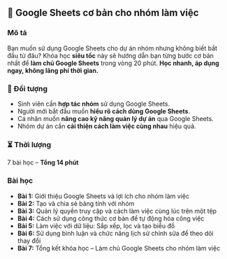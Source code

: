 ## 📌 Google Sheets cơ bản cho nhóm làm việc  

### Mô tả  
Bạn muốn sử dụng Google Sheets cho dự án nhóm nhưng không biết bắt đầu từ đâu? Khóa học **siêu tốc** này sẽ hướng dẫn bạn từng bước cơ bản nhất để **làm chủ Google Sheets** trong vòng 20 phút. **Học nhanh, áp dụng ngay, không lãng phí thời gian.**  

### 🎯 Đối tượng  
- Sinh viên cần **hợp tác nhóm** sử dụng Google Sheets.  
- Người mới bắt đầu muốn **hiểu rõ cách dùng Google Sheets**.  
- Cá nhân muốn **nâng cao kỹ năng quản lý dự án** qua Google Sheets.  
- Nhóm dự án cần **cải thiện cách làm việc cùng nhau** hiệu quả.  

### ⏳ Thời lượng  
7 bài học – **Tổng 14 phút**  

### Bài học  
- **Bài 1:** Giới thiệu Google Sheets và lợi ích cho nhóm làm việc  
- **Bài 2:** Tạo và chia sẻ bảng tính với nhóm  
- **Bài 3:** Quản lý quyền truy cập và cách làm việc cùng lúc trên một tệp  
- **Bài 4:** Cách sử dụng công thức cơ bản để tự động hóa công việc  
- **Bài 5:** Làm việc với dữ liệu: Sắp xếp, lọc và tạo biểu đồ  
- **Bài 6:** Sử dụng bình luận và chức năng lịch sử chỉnh sửa để theo dõi thay đổi  
- **Bài 7:** Tổng kết khóa học – Làm chủ Google Sheets cho nhóm làm việc